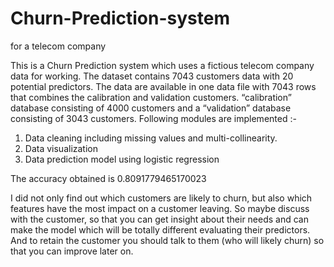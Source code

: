 # Churn-Prediction-system
for a telecom company

This is a Churn Prediction system which uses a fictious telecom company data for working. The dataset contains 7043 customers data with 20 potential predictors. The data are available in one data file with 7043 rows that combines the calibration and validation customers. “calibration” database consisting of 4000 customers and a “validation” database consisting of 3043 customers.
Following modules are implemented :-
1. Data cleaning including missing values and multi-collinearity.
2. Data visualization
3. Data prediction model using logistic regression

The accuracy obtained is 0.8091779465170023

I did not only find out which customers are likely to churn, but also which features have the most impact on a customer leaving. So maybe discuss with the customer, so that you can get insight about their needs and can make the model which will be totally different evaluating their predictors. And to retain the customer you should talk to them (who will likely churn) so that you can improve later on.
